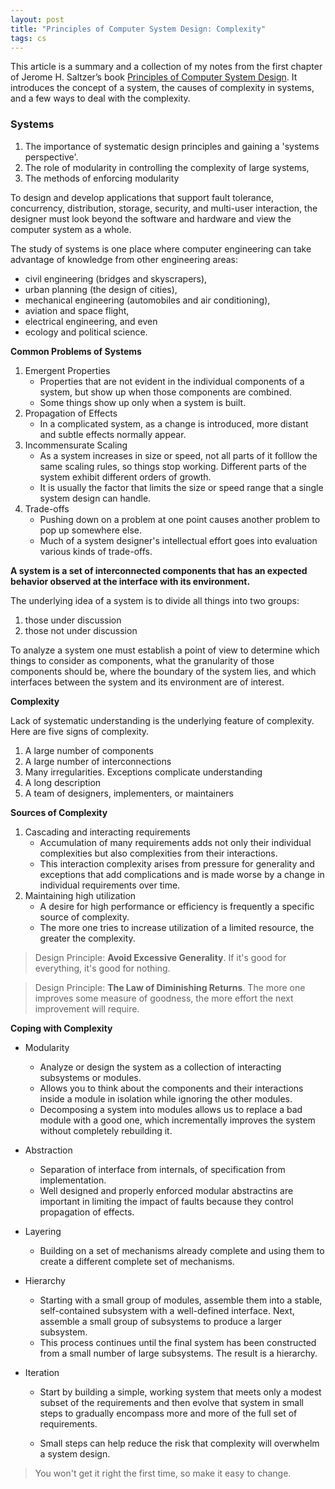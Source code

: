 ```yaml
---
layout: post
title: "Principles of Computer System Design: Complexity"
tags: cs
---
```


This article is a summary and a collection of my notes from the first chapter of Jerome H. Saltzer’s book [Principles of Computer System Design](https://ocw.mit.edu/resources/res-6-004-principles-of-computer-system-design-an-introduction-spring-2009/online-textbook/). It introduces the concept of a system, the causes of complexity in systems, and a few ways to deal with the complexity.

### Systems

1. The importance of systematic design principles and gaining a 'systems perspective'.
2. The role of modularity in controlling the complexity of large systems, 
3. The methods of enforcing modularity

To design and develop applications that support fault tolerance, concurrency, distribution, storage, security, and multi-user interaction, the designer must look beyond the software and hardware and view the computer system as a whole. 

The study of systems is one place where computer engineering can take advantage of knowledge from other engineering areas: 

- civil engineering (bridges and skyscrapers), 
- urban planning (the design of cities), 
- mechanical engineering (automobiles and air conditioning), 
- aviation and space flight, 
- electrical engineering, and even 
- ecology and political science.

**Common Problems of Systems**

1. Emergent Properties
   - Properties that are not evident in the individual components of a system, but show up when those components are combined. 
   - Some things show up only when a system is built. 
2. Propagation of Effects
   - In a complicated system, as a change is introduced, more distant and subtle effects normally appear. 
3. Incommensurate Scaling
   - As a system increases in size or speed, not all parts of it folllow the same scaling rules, so things stop working. Different parts of the system exhibit different orders of growth. 
   - It is usually the factor that limits the size or speed range that a single system design can handle. 
4. Trade-offs
   - Pushing down on a problem at one point causes another problem to pop up somewhere else. 
   - Much of a system designer's intellectual effort goes into evaluation various kinds of trade-offs. 

**A system is a set of interconnected components that has an expected behavior observed at the interface with its environment.**

The underlying idea of a system is to divide all things into two groups:

1. those under discussion 
2. those not under discussion

To analyze a system one must establish a point of view to determine which things to consider as components, what the granularity of those components should be, where the boundary of the system lies, and which interfaces between the system and its environment are of interest.

**Complexity**

Lack of systematic understanding is the underlying feature of complexity. Here are five signs of complexity.

1. A large number of components
2. A large number of interconnections
3. Many irregularities. Exceptions complicate understanding
4. A long description
5. A team of designers, implementers, or maintainers

**Sources of Complexity**

1. Cascading and interacting requirements
   - Accumulation of many requirements adds not only their individual complexities but also complexities from their interactions. 
   - This interaction complexity arises from pressure for generality and exceptions that add complications and is made worse by a change in individual requirements over time. 
2. Maintaining high utilization
   - A desire for high performance or efficiency is frequently a specific source of complexity. 
   - The more one tries to increase utilization of a limited resource, the greater the complexity. 

> Design Principle: **Avoid Excessive Generality**. If it's good for everything, it's good for nothing. 

> Design Principle: **The Law of Diminishing Returns**. The more one improves some measure of goodness, the more effort the next improvement will require. 



**Coping with Complexity**

- Modularity

  - Analyze or design the system as a collection of interacting subsystems or modules. 
  - Allows you to think about the components and their interactions inside a module in isolation while ignoring the other modules. 
  - Decomposing a system into modules allows us to replace a bad module with a good one, which incrementally improves the system without completely rebuilding it. 

- Abstraction

  - Separation of interface from internals, of specification from implementation.
  - Well designed and properly enforced modular abstractins are important in limiting the impact of faults because they control propagation of effects.  

- Layering

  - Building on a set of mechanisms already complete and using them to create a different complete set of mechanisms. 

- Hierarchy

  - Starting with a small group of modules, assemble them into a stable, self-contained subsystem with a well-defined interface. Next, assemble a small group of subsystems to produce a larger subsystem.
  - This process continues until the final system has been constructed from a small number of large subsystems. The result is a hierarchy. 

- Iteration

  - Start by building a simple, working system that meets only a modest subset of the requirements and then evolve that system in small steps to gradually encompass more and more of the full set of requirements. 

  - Small steps can help reduce the risk that complexity will overwhelm a system design. 

> You won't get it right the first time, so make it easy to change. 



